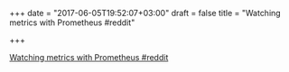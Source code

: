 +++
date = "2017-06-05T19:52:07+03:00"
draft = false
title = "Watching metrics with Prometheus  #reddit"

+++

<p><a href="https://t.co/rngvZPGsiS">Watching metrics with Prometheus  #reddit</a></p>